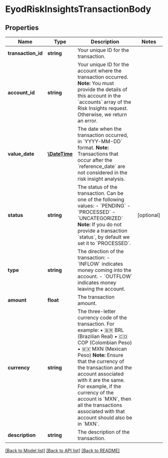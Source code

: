 # EyodRiskInsightsTransactionBody

## Properties
Name | Type | Description | Notes
------------ | ------------- | ------------- | -------------
**transaction_id** | **string** | Your unique ID for the transaction. | 
**account_id** | **string** | Your unique ID for the account where the transaction occurred.  **Note:** You must provide the details of this account in the &#x60;accounts&#x60; array of the Risk Insights request. Otherwise, we return an error. | 
**value_date** | [**\DateTime**](\DateTime.md) | The date when the transaction occurred, in &#x60;YYYY-MM-DD&#x60; format.  **Note:** Transactions that occur after the &#x60;reference_date&#x60; are not considered in the risk insight analysis. | 
**status** | **string** | The status of the transaction. Can be one of the following values:    - &#x60;PENDING&#x60;   - &#x60;PROCESSED&#x60;   - &#x60;UNCATEGORIZED&#x60;  **Note:** If you do not provide a transaction &#x60;status&#x60;, by default we set it to &#x60;PROCESSED&#x60;. | [optional] 
**type** | **string** | The direction of the transaction:    - &#x60;INFLOW&#x60; indicates money coming into the account. - &#x60;OUTFLOW&#x60; indicates money leaving the account. | 
**amount** | **float** | The transaction amount. | 
**currency** | **string** | The three-letter currency code of the transaction. For example:    • 🇧🇷 BRL (Brazilian Real)   • 🇨🇴 COP (Colombian Peso)   • 🇲🇽 MXN (Mexican Peso)  **Note:** Ensure that the currency of the transaction and the account associated with it are the same. For example, if the currency of the account is &#x60;MXN&#x60;, then all the transactions associated with that account should also be in &#x60;MXN&#x60;. | 
**description** | **string** | The description of the transaction. | 

[[Back to Model list]](../../README.md#documentation-for-models) [[Back to API list]](../../README.md#documentation-for-api-endpoints) [[Back to README]](../../README.md)

